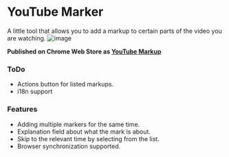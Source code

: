 
# YouTube Marker
A little tool that allows you to add a markup to certain parts of the video you are watching.
![image](https://user-images.githubusercontent.com/26327664/219871856-1727be3f-cc94-42fa-bfaa-c6a83b4bf8a0.png)


**Published on Chrome Web Store as [YouTube Markup](https://chrome.google.com/webstore/detail/youtube-markup/emhjhcepnjieabmcmioendnlpbbhlnbn)**
### ToDo
- Actions button for listed markups.
- i18n support


### Features

- Adding multiple markers for the same time.
- Explanation field about what the mark is about.
- Skip to the relevant time by selecting from the list.
- Browser synchronization supported.
